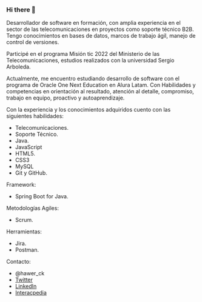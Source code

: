 ### Hi there 👋

<!--
**yohapimo/yohapimo** is a ✨ _special_ ✨ repository because its `README.md` (this file) appears on your GitHub profile.-->

Desarrollador de software en formación, con amplia experiencia en el sector de las telecomunicaciones en proyectos como soporte técnico B2B. Tengo conocimientos en
bases de datos, marcos de trabajo ágil, manejo de control de versiones.

Participé en el programa Misión tic 2022 del Ministerio de las Telecomunicaciones, estudios realizados con la universidad Sergio Arboleda.

Actualmente, me encuentro estudiando desarrollo de software con el programa de Oracle One Next Education en Alura Latam.
Con Habilidades y competencias en orientación al resultado, atención al detalle, compromiso, trabajo en equipo, proactivo y autoaprendizaje.



Con la experiencia y los conocimientos adquiridos cuento con las siguientes habilidades:
- Telecomunicaciones.
- Soporte Técnico.
- Java.
- JavaScript
- HTML5.
- CSS3
- MySQL
- Git y GitHub.

Framework:
- Spring Boot for Java.

Metodologías Agiles:
- Scrum.

Herramientas:
- Jira.
- Postman.

Contacto:
- @hawer_ck
- [Twitter](https://twitter.com/hawer_ck)
- [LinkedIn](https://www.linkedin.com/in/yon-hawer-piñeros-ck/)
- [Interacpedia](https://interacpedia.com/user/yon-hawer-pineros-mora-2)
